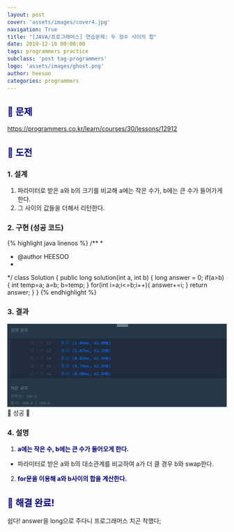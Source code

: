 ```yaml
---
layout: post
cover: 'assets/images/cover4.jpg'
navigation: True
title: "[JAVA/프로그래머스] 연습문제: 두 정수 사이의 합"
date: 2019-12-16 00:00:00
tags: programmers practice
subclass: 'post tag-programmers'
logo: 'assets/images/ghost.png'
author: heesoo
categories: programmers
---
```

## <span style="color:navy">👀 문제</span>
<https://programmers.co.kr/learn/courses/30/lessons/12912>

## <span style="color:navy">👊 도전</span>

### 1. 설계
1. 파라미터로 받은 a와 b의 크기를 비교해 a에는 작은 수가, b에는 큰 수가 들어가게 한다.
2. 그 사이의 값들을 더해서 리턴한다.

### 2. 구현 (성공 코드)
{% highlight java linenos %}
/**
 *
 * @author HEESOO
 *
 */
 class Solution {
  public long solution(int a, int b) {
      long answer = 0;
      if(a>b){
          int temp=a;
          a=b;
          b=temp;
      }
      for(int i=a;i<=b;i++){
          answer+=i;
      }
      return answer;
  }
}
 {% endhighlight %}

### 3. 결과
![실행결과](./assets/images/191216_6.PNG)
🤟 성공 🤟

### 4. 설명
1. **<span style="color:navy">a에는 작은 수, b에는 큰 수가 들어오게 한다.</span>**
- 파라미터로 받은 a와 b의 대소관계를 비교하여 a가 더 클 경우 b와 swap한다.
2. **<span style="color:navy">for문을 이용해 a와 b사이의 합을 계산한다.</span>**

## <span style="color:navy">👏 해결 완료!</span>
쉽다! answer을 long으로 주다니 프로그래머스 치곤 착했다;
